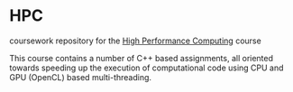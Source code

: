 # HPC
coursework repository for the [High Performance Computing](https://github.com/HPCE/hpce-2017) course

This course contains a number of C++ based assignments, all oriented towards speeding up the execution of computational code using CPU and GPU (OpenCL) based multi-threading.




